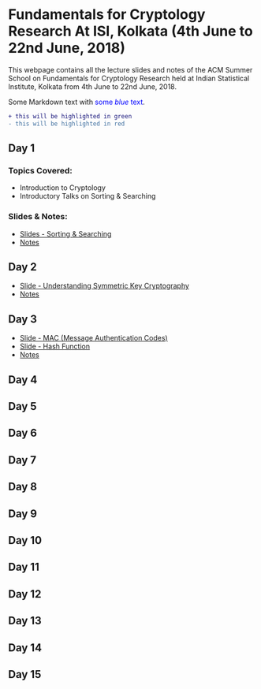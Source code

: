 #  **Fundamentals for Cryptology Research At ISI, Kolkata (4th June to 22nd June, 2018)**

This webpage contains all the lecture slides and notes of the ACM Summer School on Fundamentals for Cryptology Research held at Indian Statistical Institute, Kolkata from 4th June to 22nd June, 2018. 

Some Markdown text with <span style="color:blue">some *blue* text</span>.
```diff
+ this will be highlighted in green
- this will be highlighted in red
```
## Day 1 


### Topics Covered:
- Introduction to Cryptology 
- Introductory Talks on Sorting & Searching

### Slides & Notes:
- [Slides - Sorting & Searching](https://acmschoolisi.github.io/Day%201/acm-lecture%202018.pdf)
- [Notes](https://acmschoolisi.github.io/Day%201/Day%201%20Notes.pdf)


## Day 2
- [Slide - Understanding Symmetric Key Cryptography](https://acmschoolisi.github.io/Day%202/Crypto.pdf)
- [Notes](https://acmschoolisi.github.io/Day%202/Day%202%20Notes.pdf)

## Day 3
- [Slide - MAC (Message Authentication Codes)](https://acmschoolisi.github.io/Day%203/MAC-talk.pptx)
- [Slide - Hash Function](https://acmschoolisi.github.io/Day%203/hash-function.pptx)
- [Notes](https://acmschoolisi.github.io/Day%203/Day%203%20Notes.pdf)

## Day 4

## Day 5

## Day 6

## Day 7

## Day 8

## Day 9

## Day 10

## Day 11

## Day 12

## Day 13

## Day 14

## Day 15
